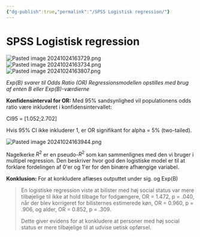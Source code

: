 ```yaml
---
{"dg-publish":true,"permalink":"/SPSS Logistisk regression/"}
---
```


# SPSS Logistisk regression
![Pasted image 20241024163729.png](/img/user/attachments/Pasted%20image%2020241024163729.png)![Pasted image 20241024163734.png](/img/user/attachments/Pasted%20image%2020241024163734.png)![Pasted image 20241024163807.png](/img/user/attachments/Pasted%20image%2020241024163807.png)

*Exp(B) svarer til Odds Ratio (OR)*
*Regressionsmodellen opstilles med brug af enten B eller Exp(B)-værdierne*

**Konfidensinterval for OR:**
Med 95% sandsynlighed vil populationens odds ratio være inkluderet i konfidensintervallet:

CI95 = [1.052;2.702]

Hvis 95% CI ikke inkluderer 1, er OR signifikant for alpha = 5% (two-tailed).

![Pasted image 20241024163944.png](/img/user/attachments/Pasted%20image%2020241024163944.png)

Nagelkerke $R^2$ er en pseudo-$R^2$ som kan sammenlignes med den vi bruger i multipel regression. Den beskriver hvor god den logistiske model er til at forklare fordelingen af 0'er og 1'er for den binære afhængige variabel.

**Konklusion:**
For at konkludere aflæses outputtet under sig. og Exp(B)
> En logistiske regression viste at bilister med høj social status var mere tilbøjelige til ikke at hold tilbage for fodgængere, OR = 1.472, p = .040, når der blev korrigeret for bilisternes estimerede køn, OR = 0.960, p = .906, og alder, OR = 0.852, p = .309.
> 
> Dette giver evidens for at konkludere at personer med høj social status er mere tilbøjelige til at udvise uetisk opførsel.